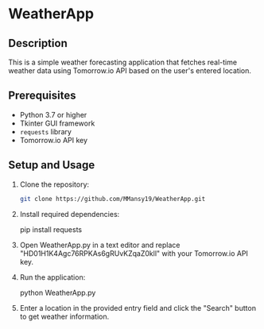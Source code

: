 # WeatherApp

## Description
This is a simple weather forecasting application that fetches real-time weather data using Tomorrow.io API based on the user's entered location.

## Prerequisites
- Python 3.7 or higher
- Tkinter GUI framework
- `requests` library
- Tomorrow.io API key

## Setup and Usage

1. Clone the repository:
   ```bash
   git clone https://github.com/MMansy19/WeatherApp.git
   
   
2. Install required dependencies:

    pip install requests


3. Open WeatherApp.py in a text editor and replace "HD01H1K4Agc76RPKAs6gRUvKZqaZ0kll" with your Tomorrow.io API key.

4. Run the application:

    python WeatherApp.py


5. Enter a location in the provided entry field and click the "Search" button to get weather information.
